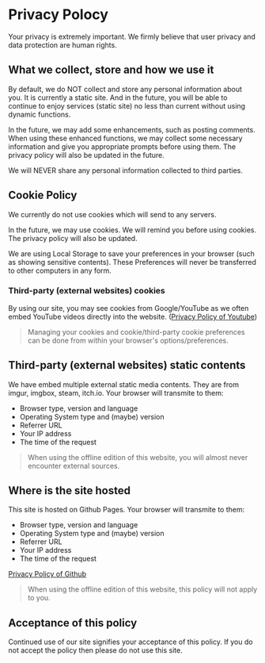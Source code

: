 # Privacy Polocy

Your privacy is extremely important. We firmly believe that user privacy and data protection are human rights.

## What we collect, store and how we use it

By default, we do NOT collect and store any personal information about you. It is currently a static site. And in the future, you will be able to continue to enjoy services (static site) no less than current without using dynamic functions.

In the future, we may add some enhancements, such as posting comments. When using these enhanced functions, we may collect some necessary information and give you appropriate prompts before using them. The privacy policy will also be updated in the future.

We will NEVER share any personal information collected to third parties.

## Cookie Policy

We currently do not use cookies which will send to any servers.

In the future, we may use cookies. We will remind you before using cookies. The privacy policy will also be updated.

We are using Local Storage to save your preferences in your browser (such as showing sensitive contents). These Preferences will never be transferred to other computers in any form.

### Third-party (external websites) cookies

By using our site, you may see cookies from Google/YouTube as we often embed YouTube videos directly into the website. ([Privacy Policy of Youtube](https://www.youtube.com/static?template=privacy_guidelines))

> Managing your cookies and cookie/third-party cookie preferences can be done from within your browser's options/preferences.

## Third-party (external websites) static contents

We have embed multiple external static media contents. They are from imgur, imgbox, steam, itch.io. Your browser will transmite to them:

- Browser type, version and language
- Operating System type and (maybe) version
- Referrer URL
- Your IP address
- The time of the request

> When using the offline edition of this website, you will almost never encounter external sources.

## Where is the site hosted

This site is hosted on Github Pages. Your browser will transmite to them:

- Browser type, version and language
- Operating System type and (maybe) version
- Referrer URL
- Your IP address
- The time of the request

[Privacy Policy of Github](https://help.github.com/en/github/site-policy/github-privacy-statement)

> When using the offline edition of this website, this policy will not apply to you.

## Acceptance of this policy

Continued use of our site signifies your acceptance of this policy. If you do not accept the policy then please do not use this site.
